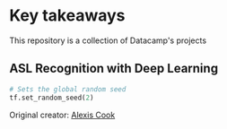 Key takeaways
===============================================

This repository is a collection of Datacamp's projects

ASL Recognition with Deep Learning
----------------------------------

```python
# Sets the global random seed 
tf.set_random_seed(2)
```


Original creator: [Alexis Cook](https://www.datacamp.com/instructors/alexiscook)
